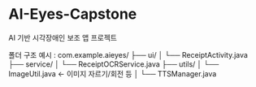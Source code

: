 # AI-Eyes-Capstone
AI 기반 시각장애인 보조 앱 프로젝트

폴더 구조
예시 :
com.example.aieyes/
├── ui/
│   └── ReceiptActivity.java
├── service/
│   └── ReceiptOCRService.java
├── utils/
│   └── ImageUtil.java  ← 이미지 자르기/회전 등
│   └── TTSManager.java
